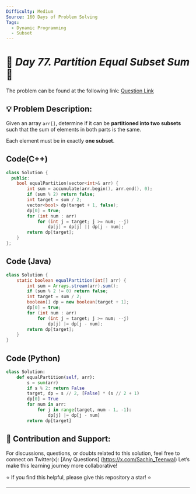 ```yaml
---
Difficulty: Medium  
Source: 160 Days of Problem Solving  
Tags:
  - Dynamic Programming
  - Subset
---
```


# 🚀 _Day 77. Partition Equal Subset Sum_ 🧠


The problem can be found at the following link: [Question Link](https://www.geeksforgeeks.org/batch/gfg-160-problems/track/dynamic-programming-gfg-160/problem/subset-sum-problem2014)  

## 💡 **Problem Description:**

Given an array `arr[]`, determine if it can be **partitioned into two subsets** such that the sum of elements in both parts is the same.  

Each element must be in exactly **one subset**.  


## Code(C++)
```cpp
class Solution {
  public:
    bool equalPartition(vector<int>& arr) {
        int sum = accumulate(arr.begin(), arr.end(), 0);
        if (sum % 2) return false;
        int target = sum / 2;
        vector<bool> dp(target + 1, false);
        dp[0] = true;
        for (int num : arr)
            for (int j = target; j >= num; --j)
                dp[j] = dp[j] || dp[j - num];
        return dp[target];
    }
};
```

## Code (Java)

```java
class Solution {
    static boolean equalPartition(int[] arr) {
        int sum = Arrays.stream(arr).sum();
        if (sum % 2 != 0) return false;
        int target = sum / 2;
        boolean[] dp = new boolean[target + 1];
        dp[0] = true;
        for (int num : arr)
            for (int j = target; j >= num; --j)
                dp[j] |= dp[j - num];
        return dp[target];
    }
}
```

## Code (Python)

```python
class Solution:
    def equalPartition(self, arr):
        s = sum(arr)
        if s % 2: return False
        target, dp = s // 2, [False] * (s // 2 + 1)
        dp[0] = True
        for num in arr:
            for j in range(target, num - 1, -1):
                dp[j] |= dp[j - num]
        return dp[target]
```



## 🎯 **Contribution and Support:**

For discussions, questions, or doubts related to this solution, feel free to connect on Twitter(x): [Any Questions] (https://x.com/Sachin_Teenwal) Let’s make this learning journey more collaborative!

⭐ If you find this helpful, please give this repository a star! ⭐

---
